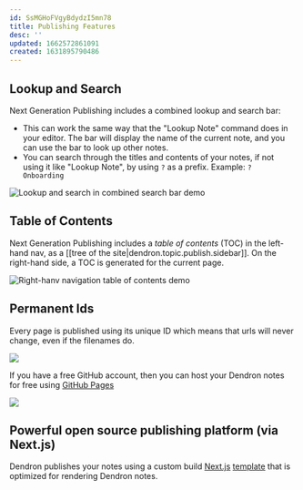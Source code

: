 ```yaml
---
id: SsMGHoFVgyBdydzI5mn78
title: Publishing Features
desc: ''
updated: 1662572861091
created: 1631895790486
---
```


## Lookup and Search

Next Generation Publishing includes a combined lookup and search bar:

* This can work the same way that the "Lookup Note" command does in your editor. The bar will display the name of the current note, and you can use the bar to look up other notes.
* You can search through the titles and contents of your notes, if not using it like "Lookup Note", by using `?` as a prefix. Example: `? Onboarding`

![Lookup and search in combined search bar demo](https://org-dendron-public-assets.s3.amazonaws.com/images/publishing-combined-search-bar.gif)

## Table of Contents

Next Generation Publishing includes a _table of contents_ (TOC) in the left-hand nav, as a [[tree of the site|dendron.topic.publish.sidebar]]. On the right-hand side, a TOC is generated for the current page.

![Right-hanv navigation table of contents demo](https://org-dendron-public-assets.s3.amazonaws.com/images/publishing-local-toc-right-nav.gif)

## Permanent Ids

Every page is published using its unique ID which means that urls will never change, even if the filenames do.

<img style="max-width: 720px;" src="https://foundation-prod-assetspublic53c57cce-8cpvgjldwysl.s3-us-west-2.amazonaws.com/assets/images/site-ids.jpg" />

If you have a free GitHub account, then you can host your Dendron notes for free using [GitHub Pages](https://pages.github.com/) 

<img style="max-width: 720px;" src="https://foundation-prod-assetspublic53c57cce-8cpvgjldwysl.s3-us-west-2.amazonaws.com/assets/images/site-domain.jpg" />


## Powerful open source publishing platform (via Next.js)

Dendron publishes your notes using a custom build [Next.js](https://nextjs.org/) [template](https://github.com/dendronhq/nextjs-template) that is optimized for rendering Dendron notes. 